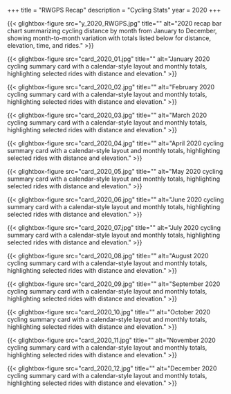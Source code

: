 +++
title = "RWGPS Recap"
description = "Cycling Stats"
year = 2020
+++


<div class="gallery-grid">
  
  {{< glightbox-figure src="y_2020_RWGPS.jpg" title="" alt="2020 recap bar chart summarizing cycling distance by month from January to December, showing month-to-month variation with totals listed below for distance, elevation, time, and rides." >}}
  
  {{< glightbox-figure src="card_2020_01.jpg" title="" alt="January 2020 cycling summary card with a calendar-style layout and monthly totals, highlighting selected rides with distance and elevation." >}}
  
  {{< glightbox-figure src="card_2020_02.jpg" title="" alt="February 2020 cycling summary card with a calendar-style layout and monthly totals, highlighting selected rides with distance and elevation." >}}
  
  {{< glightbox-figure src="card_2020_03.jpg" title="" alt="March 2020 cycling summary card with a calendar-style layout and monthly totals, highlighting selected rides with distance and elevation." >}}
  
  {{< glightbox-figure src="card_2020_04.jpg" title="" alt="April 2020 cycling summary card with a calendar-style layout and monthly totals, highlighting selected rides with distance and elevation." >}}
  
  {{< glightbox-figure src="card_2020_05.jpg" title="" alt="May 2020 cycling summary card with a calendar-style layout and monthly totals, highlighting selected rides with distance and elevation." >}}
  
  {{< glightbox-figure src="card_2020_06.jpg" title="" alt="June 2020 cycling summary card with a calendar-style layout and monthly totals, highlighting selected rides with distance and elevation." >}}
  
  {{< glightbox-figure src="card_2020_07.jpg" title="" alt="July 2020 cycling summary card with a calendar-style layout and monthly totals, highlighting selected rides with distance and elevation." >}}
  
  {{< glightbox-figure src="card_2020_08.jpg" title="" alt="August 2020 cycling summary card with a calendar-style layout and monthly totals, highlighting selected rides with distance and elevation." >}}
  
  {{< glightbox-figure src="card_2020_09.jpg" title="" alt="September 2020 cycling summary card with a calendar-style layout and monthly totals, highlighting selected rides with distance and elevation." >}}
  
  {{< glightbox-figure src="card_2020_10.jpg" title="" alt="October 2020 cycling summary card with a calendar-style layout and monthly totals, highlighting selected rides with distance and elevation." >}}
  
  {{< glightbox-figure src="card_2020_11.jpg" title="" alt="November 2020 cycling summary card with a calendar-style layout and monthly totals, highlighting selected rides with distance and elevation." >}}
  
  {{< glightbox-figure src="card_2020_12.jpg" title="" alt="December 2020 cycling summary card with a calendar-style layout and monthly totals, highlighting selected rides with distance and elevation." >}}
  
</div>
